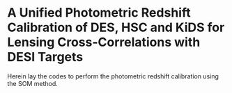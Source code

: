 # A Unified Photometric Redshift Calibration of DES, HSC and KiDS for Lensing Cross-Correlations with DESI Targets

Herein lay the codes to perform the photometric redshift calibration using the SOM method. 
